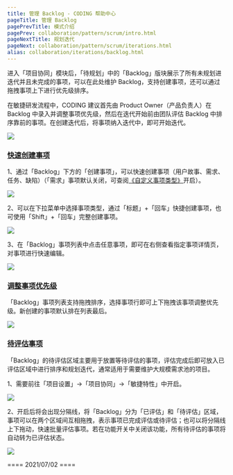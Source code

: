 ```yaml
---
title: 管理 Backlog - CODING 帮助中心
pageTitle: 管理 Backlog
pagePrevTitle: 模式介绍
pagePrev: collaboration/pattern/scrum/intro.html
pageNextTitle: 规划迭代
pageNext: collaboration/pattern/scrum/iterations.html
alias: collaboration/iterations/backlog.html
---
```


进入「项目协同」模块后，「待规划」中的「Backlog」版块展示了所有未规划进迭代并且未完成的事项，可以在此处维护 Backlog，支持创建事项，还可以通过拖拽事项上下进行优先级排序。

在敏捷研发流程中，CODING 建议首先由 Product Owner（产品负责人）在 Backlog 中录入并调整事项优先级，然后在迭代开始前由团队评估 Backlog 中排序靠前的事项。在创建迭代后，将事项纳入迭代中，即可开始迭代。

![](https://help-assets.codehub.cn/enterprise/20210630112752.png)

### [快速创建事项](#create)

1、通过「Backlog」下方的「创建事项」，可以快速创建事项（用户故事、需求、任务、缺陷）（「需求」事项默认关闭，可查阅[《自定义事项类型》](/docs/collaboration/customize/type.html)开启）。

![](https://help-assets.codehub.cn/enterprise/20210630155954.png)

2、可以在下拉菜单中选择事项类型，通过「标题」+「回车」快捷创建事项，也可使用「Shift」+「回车」完整创建事项。

![](https://help-assets.codehub.cn/enterprise/20210630160340.png)

3、在「Backlog」事项列表中点击任意事项，即可在右侧查看指定事项详情页，对事项进行快速编辑。

![](https://help-assets.codehub.cn/enterprise/20210630160558.png)

### [调整事项优先级](#priority)

「Backlog」事项列表支持拖拽排序，选择事项行即可上下拖拽该事项调整优先级。新创建的事项默认排在列表最后。

![](https://help-assets.codehub.cn/enterprise/20210630160903.png)

### [待评估事项](#be-assessed)

「Backlog」的待评估区域主要用于放置等待评估的事项，评估完成后即可放入已评估区域中进行排序和规划迭代，通常适用于需要维护大规模需求池的项目。

1、需要前往「项目设置」->「项目协同」->「敏捷特性」中开启。

![](https://help-assets.codehub.cn/enterprise/20210630162734.png)

2、开启后将会出现分隔线，将「Backlog」分为「已评估」和「待评估」区域，事项可以在两个区域间互相拖拽，表示事项已完成评估或待评估；也可以将分隔线上下拖动，快速批量评估事项。若在功能开关中关闭该功能，所有待评估的事项将自动转为已评估状态。

![](https://help-assets.codehub.cn/enterprise/20210630163123.png)

==== 2021/07/02 ====
